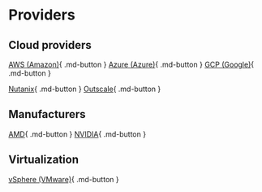 # Providers

## Cloud providers

[AWS (Amazon)](amazon-aws.md){ .md-button }
[Azure (Azure)](google-gcp.md){ .md-button }
[GCP (Google)](google-gcp.md){ .md-button }

[Nutanix](nutanix.md){ .md-button }
[Outscale](3ds-outscale.md){ .md-button }

## Manufacturers

[AMD](amd.md){ .md-button }
[NVIDIA](nvidia.md){ .md-button }

## Virtualization

[vSphere (VMware)](wmware-vsphere.md){ .md-button }

